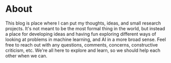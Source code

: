 # About

This blog is place where I can put my thoughts, ideas, and small research projects. It's not meant to be the most formal thing in the world, but instead a place for developing ideas and having fun exploring different ways of looking at problems in machine learning, and AI in a more broad sense. Feel free to reach out with any questions, comments, concerns, constructive criticism, etc. We're all here to explore and learn, so we should help each other when we can.

